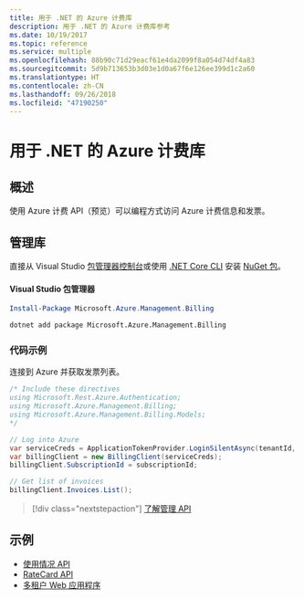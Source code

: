 ```yaml
---
title: 用于 .NET 的 Azure 计费库
description: 用于 .NET 的 Azure 计费库参考
ms.date: 10/19/2017
ms.topic: reference
ms.service: multiple
ms.openlocfilehash: 88b90c71d29eacf61e4da2099f8a054d74df4a83
ms.sourcegitcommit: 5d9b713653b3d03e1d0a67f6e126ee399d1c2a60
ms.translationtype: HT
ms.contentlocale: zh-CN
ms.lasthandoff: 09/26/2018
ms.locfileid: "47190250"
---
```

# <a name="azure-billing-libraries-for-net"></a>用于 .NET 的 Azure 计费库

## <a name="overview"></a>概述

使用 Azure 计费 API（预览）可以编程方式访问 Azure 计费信息和发票。

## <a name="management-library"></a>管理库

直接从 Visual Studio [包管理器控制台][PackageManager]或使用 [.NET Core CLI][DotNetCLI] 安装 [NuGet 包](https://www.nuget.org/packages/Microsoft.Azure.Management.Billing)。

#### <a name="visual-studio-package-manager"></a>Visual Studio 包管理器

```powershell
Install-Package Microsoft.Azure.Management.Billing
```

```bash
dotnet add package Microsoft.Azure.Management.Billing
```

### <a name="code-example"></a>代码示例

连接到 Azure 并获取发票列表。

```csharp
/* Include these directives
using Microsoft.Rest.Azure.Authentication;
using Microsoft.Azure.Management.Billing;
using Microsoft.Azure.Management.Billing.Models;
*/

// Log into Azure
var serviceCreds = ApplicationTokenProvider.LoginSilentAsync(tenantId, clientId, secret);
var billingClient = new BillingClient(serviceCreds);
billingClient.SubscriptionId = subscriptionId;

// Get list of invoices
billingClient.Invoices.List();
```

> [!div class="nextstepaction"]
> [了解管理 API](/dotnet/api/overview/azure/billing/management)

## <a name="samples"></a>示例

* [使用情况 API](https://github.com/Azure-Samples/billing-dotnet-usage-api)
* [RateCard API](https://github.com/Azure-Samples/billing-dotnet-ratecard-api)
* [多租户 Web 应用程序](https://github.com/Azure-Samples/billing-dotnet-webapp-multitenant)

[PackageManager]: https://docs.microsoft.com/nuget/tools/package-manager-console
[DotNetCLI]: https://docs.microsoft.com/dotnet/core/tools/dotnet-add-package
